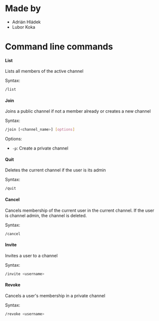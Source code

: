 # Made by
- Adrián Hládek
- Lubor Koka



# Command line commands

#### List
Lists all members of the active channel

Syntax:

```bash
/list
```

#### Join
Joins a public channel if not a member already or creates a new channel

Syntax:

```bash
/join [<channel_name>] [options]
```

Options:
- `-p`: Create a private channel



#### Quit
Deletes the current channel if the user is its admin

Syntax:

```bash
/quit
```


#### Cancel
Cancels membership of the current user in the current channel. If the user is channel admin, the channel is deleted.

Syntax:

```bash
/cancel
```


#### Invite
Invites a user to a channel

Syntax:

```bash
/invite <username>
```

#### Revoke
Cancels a user's membership in a private channel

Syntax:

```bash
/revoke <username>
```
